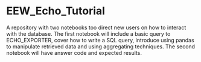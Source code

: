# EEW_Echo_Tutorial
A repository with two notebooks too direct new users on how to interact with the database. The first notebook will include a basic query to ECHO_EXPORTER, cover how to write a SQL query, introduce using pandas to manipulate retrieved data and using aggregating techniques. The second notebook will have answer code and expected results.


